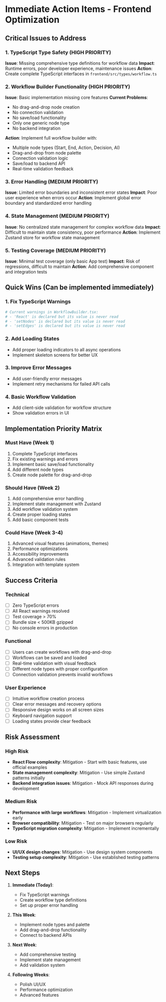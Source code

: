 # Immediate Action Items - Frontend Optimization

## Critical Issues to Address

### 1. TypeScript Type Safety (HIGH PRIORITY)
**Issue**: Missing comprehensive type definitions for workflow data
**Impact**: Runtime errors, poor developer experience, maintenance issues
**Action**: Create complete TypeScript interfaces in `frontend/src/types/workflow.ts`

### 2. Workflow Builder Functionality (HIGH PRIORITY)
**Issue**: Basic implementation missing core features
**Current Problems**:
- No drag-and-drop node creation
- No connection validation
- No save/load functionality
- Only one generic node type
- No backend integration

**Action**: Implement full workflow builder with:
- Multiple node types (Start, End, Action, Decision, AI)
- Drag-and-drop from node palette
- Connection validation logic
- Save/load to backend API
- Real-time validation feedback

### 3. Error Handling (MEDIUM PRIORITY)
**Issue**: Limited error boundaries and inconsistent error states
**Impact**: Poor user experience when errors occur
**Action**: Implement global error boundary and standardized error handling

### 4. State Management (MEDIUM PRIORITY)
**Issue**: No centralized state management for complex workflow data
**Impact**: Difficult to maintain state consistency, poor performance
**Action**: Implement Zustand store for workflow state management

### 5. Testing Coverage (MEDIUM PRIORITY)
**Issue**: Minimal test coverage (only basic App test)
**Impact**: Risk of regressions, difficult to maintain
**Action**: Add comprehensive component and integration tests

## Quick Wins (Can be implemented immediately)

### 1. Fix TypeScript Warnings
```bash
# Current warnings in WorkflowBuilder.tsx:
# - 'React' is declared but its value is never read
# - 'setNodes' is declared but its value is never read  
# - 'setEdges' is declared but its value is never read
```

### 2. Add Loading States
- Add proper loading indicators to all async operations
- Implement skeleton screens for better UX

### 3. Improve Error Messages
- Add user-friendly error messages
- Implement retry mechanisms for failed API calls

### 4. Basic Workflow Validation
- Add client-side validation for workflow structure
- Show validation errors in UI

## Implementation Priority Matrix

### Must Have (Week 1)
1. Complete TypeScript interfaces
2. Fix existing warnings and errors
3. Implement basic save/load functionality
4. Add different node types
5. Create node palette for drag-and-drop

### Should Have (Week 2)
1. Add comprehensive error handling
2. Implement state management with Zustand
3. Add workflow validation system
4. Create proper loading states
5. Add basic component tests

### Could Have (Week 3-4)
1. Advanced visual features (animations, themes)
2. Performance optimizations
3. Accessibility improvements
4. Advanced validation rules
5. Integration with template system

## Success Criteria

### Technical
- [ ] Zero TypeScript errors
- [ ] All React warnings resolved
- [ ] Test coverage > 70%
- [ ] Bundle size < 500KB gzipped
- [ ] No console errors in production

### Functional
- [ ] Users can create workflows with drag-and-drop
- [ ] Workflows can be saved and loaded
- [ ] Real-time validation with visual feedback
- [ ] Different node types with proper configuration
- [ ] Connection validation prevents invalid workflows

### User Experience
- [ ] Intuitive workflow creation process
- [ ] Clear error messages and recovery options
- [ ] Responsive design works on all screen sizes
- [ ] Keyboard navigation support
- [ ] Loading states provide clear feedback

## Risk Assessment

### High Risk
- **React Flow complexity**: Mitigation - Start with basic features, use official examples
- **State management complexity**: Mitigation - Use simple Zustand patterns initially
- **Backend integration issues**: Mitigation - Mock API responses during development

### Medium Risk
- **Performance with large workflows**: Mitigation - Implement virtualization early
- **Browser compatibility**: Mitigation - Test on major browsers regularly
- **TypeScript migration complexity**: Mitigation - Implement incrementally

### Low Risk
- **UI/UX design changes**: Mitigation - Use design system components
- **Testing setup complexity**: Mitigation - Use established testing patterns

## Next Steps

1. **Immediate (Today)**:
   - Fix TypeScript warnings
   - Create workflow type definitions
   - Set up proper error handling

2. **This Week**:
   - Implement node types and palette
   - Add drag-and-drop functionality
   - Connect to backend APIs

3. **Next Week**:
   - Add comprehensive testing
   - Implement state management
   - Add validation system

4. **Following Weeks**:
   - Polish UI/UX
   - Performance optimization
   - Advanced features